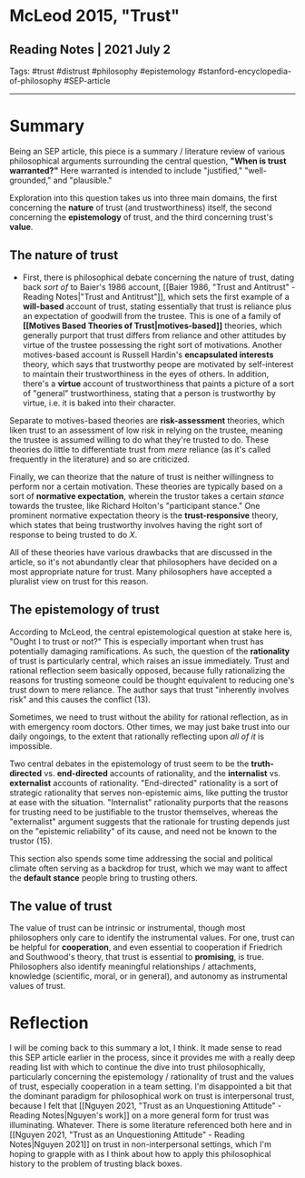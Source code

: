 # McLeod 2015, "Trust"
## Reading Notes | 2021 July 2
Tags: #trust #distrust #philosophy #epistemology #stanford-encyclopedia-of-philosophy #SEP-article
___
# Summary
Being an SEP article, this piece is a summary / literature review of various philosophical arguments surrounding the central question, **"When is trust warranted?"** Here warranted is intended to include "justified," "well-grounded," and "plausible."

Exploration into this question takes us into three main domains, the first concerning the **nature** of trust (and trustworthiness) itself, the second concerning the **epistemology** of trust, and the third concerning trust's **value**.

## The nature of trust
- First, there is philosophical debate concerning the nature of trust, dating back *sort of* to Baier's 1986 account, [[Baier 1986, "Trust and Antitrust" - Reading Notes|"Trust and Antitrust"]], which sets the first example of a **will-based** account of trust, stating essentially that trust is reliance plus an expectation of goodwill from the trustee. This is one of a family of **[[Motives Based Theories of Trust|motives-based]]** theories, which generally purport that trust differs from reliance and other attitudes by virtue of the trustee possessing the right sort of motivations. Another motives-based account is Russell Hardin's **encapsulated interests** theory, which says that trustworthy peope are motivated by self-interest to maintain their trustworthiness in the eyes of others. In addition, there's a **virtue** account of trustworthiness that paints a picture of a sort of "general" trustworthiness, stating that a person is trustworthy by virtue, i.e. it is baked into their character.

Separate to motives-based theories are **risk-assessment** theories, which liken trust to an assessment of low risk in relying on the trustee, meaning the trustee is assumed willing to do what they're trusted to do. These theories do little to differentiate trust from *mere* reliance (as it's called frequently in the literature) and so are criticized.

Finally, we can theorize that the nature of trust is neither willingness to perform nor a certain motivation. These theories are typically based on a sort of **normative expectation**, wherein the trustor takes a certain *stance* towards the trustee, like Richard Holton's "participant stance." One prominent normative expectation theory is the **trust-responsive** theory, which states that being trustworthy involves having the right sort of response to being trusted to do *X*.

All of these theories have various drawbacks that are discussed in the article, so it's not abundantly clear that philosophers have decided on a most appropriate nature for trust. Many philosophers have accepted a pluralist view on trust for this reason.

## The epistemology of trust
According to McLeod, the central epistemological question at stake here is, "Ought I to trust or not?" This is especially important when trust has potentially damaging ramifications. As such, the question of the **rationality** of trust is particularly central, which raises an issue immediately. Trust and rational reflection seem basically opposed, because fully rationalizing the reasons for trusting someone could be thought equivalent to reducing one's trust down to mere reliance. The author says that trust "inherently involves risk" and this causes the conflict (13).

Sometimes, we need to trust without the ability for rational reflection, as in with emergency room doctors. Other times, we may just bake trust into our daily ongoings, to the extent that rationally reflecting upon *all of it* is impossible.

Two central debates in the epistemology of trust seem to be the **truth-directed** vs. **end-directed** accounts of rationality, and the **internalist** vs. **externalist** accounts of rationality. "End-directed" rationality is a sort of strategic rationality that serves non-epistemic aims, like putting the trustor at ease with the situation. "Internalist" rationality purports that the reasons for trusting need to be justifiable to the trustor themselves, whereas the "externalist" argument suggests that the rationale for trusting depends just on the "epistemic reliability" of its cause, and need not be known to the trustor (15).

This section also spends some time addressing the social and political climate often serving as a backdrop for trust, which we may want to affect the **default stance** people bring to trusting others.

## The value of trust
The value of trust can be intrinsic or instrumental, though most philosophers only care to identify the instrumental values. For one, trust can be helpful for **cooperation**, and even essential to cooperation if Friedrich and Southwood's theory, that trust is essential to **promising**, is true. Philosophers also identify meaningful relationships / attachments, knowledge (scientific, moral, or in general), and autonomy as instrumental values of trust.

# Reflection
I will be coming back to this summary a lot, I think. It made sense to read this SEP article earlier in the process, since it provides me with a really deep reading list with which to continue the dive into trust philosophically, particularly concerning the epistemology / rationality of trust and the values of trust, especially cooperation in a team setting. I'm disappointed a bit that the dominant paradigm for philosophical work on trust is interpersonal trust, because I felt that [[Nguyen 2021, "Trust as an Unquestioning Attitude" - Reading Notes|Nguyen's work]] on a more general form for trust was illuminating. Whatever. There is some literature referenced both here and in [[Nguyen 2021, "Trust as an Unquestioning Attitude" - Reading Notes|Nguyen 2021]] on trust in non-interpersonal settings, which I'm hoping to grapple with as I think about how to apply this philosophical history to the problem of trusting black boxes.